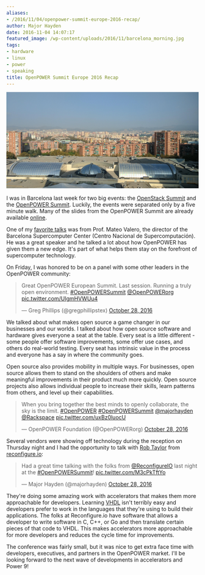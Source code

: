 ```yaml
---
aliases:
- /2016/11/04/openpower-summit-europe-2016-recap/
author: Major Hayden
date: 2016-11-04 14:07:17
featured_image: /wp-content/uploads/2016/11/barcelona_morning.jpg
tags:
- hardware
- linux
- power
- speaking
title: OpenPOWER Summit Europe 2016 Recap
---
```


![1]

I was in Barcelona last week for two big events: the [OpenStack Summit][2] and the [OpenPOWER Summit][3]. Luckily, the events were separated only by a five minute walk. Many of the slides from the OpenPOWER Summit are already available [online][3].

One of my [favorite talks][4] was from Prof. Mateo Valero, the director of the Barcelona Supercomputer Center (Centro Nacional de Supercomputación). He was a great speaker and he talked a lot about how OpenPOWER has given them a new edge. It's part of what helps them stay on the forefront of supercomputer technology.

On Friday, I was honored to be on a panel with some other leaders in the OpenPOWER community:

<blockquote class="twitter-tweet tw-align-center" data-width="500">
  <p lang="en" dir="ltr">
    Great OpenPOWER European Summit. Last session. Running a truly open environment. <a href="https://twitter.com/hashtag/OpenPOWERSummit?src=hash">#OpenPOWERSummit</a> <a href="https://twitter.com/OpenPOWERorg">@OpenPOWERorg</a> <a href="https://t.co/UIgmHVWUu4">pic.twitter.com/UIgmHVWUu4</a>
  </p>

  <p>
    &mdash; Greg Phillips (@gregphillipstex) <a href="https://twitter.com/gregphillipstex/status/791946249494597632">October 28, 2016</a>
  </p>
</blockquote>



We talked about what makes open source a game changer in our businesses and our worlds. I talked about how open source software and hardware gives everyone a seat at the table. Every seat is a little different - some people offer software improvements, some offer use cases, and others do real-world testing. Every seat has intrinsic value in the process and everyone has a say in where the community goes.

Open source also provides mobility in multiple ways. For businesses, open source allows them to stand on the shoulders of others and make meaningful improvements in their product much more quickly. Open source projects also allows individual people to increase their skills, learn patterns from others, and level up their capabilities.

<blockquote class="twitter-tweet tw-align-center" data-width="500">
  <p lang="en" dir="ltr">
    When you bring together the best minds to openly collaborate, the sky is the limit. <a href="https://twitter.com/hashtag/OpenPOWER?src=hash">#OpenPOWER</a> <a href="https://twitter.com/hashtag/OpenPOWERSummit?src=hash">#OpenPOWERSummit</a> <a href="https://twitter.com/majorhayden">@majorhayden</a> <a href="https://twitter.com/Rackspace">@Rackspace</a> <a href="https://t.co/uxBz0luocU">pic.twitter.com/uxBz0luocU</a>
  </p>

  <p>
    &mdash; OpenPOWER Foundation (@OpenPOWERorg) <a href="https://twitter.com/OpenPOWERorg/status/791948956271992832">October 28, 2016</a>
  </p>
</blockquote>



Several vendors were showing off technology during the reception on Thursday night and I had the opportunity to talk with [Rob Taylor][5] from [reconfigure.io][6]:

<blockquote class="twitter-tweet tw-align-center" data-width="500">
  <p lang="en" dir="ltr">
    Had a great time talking with the folks from <a href="https://twitter.com/ReconfigureIO">@ReconfigureIO</a> last night at the <a href="https://twitter.com/hashtag/OpenPOWERSummit?src=hash">#OpenPOWERSummit</a>! <a href="https://t.co/M3cPkTftYo">pic.twitter.com/M3cPkTftYo</a>
  </p>

  <p>
    &mdash; Major Hayden (@majorhayden) <a href="https://twitter.com/majorhayden/status/791920850773479424">October 28, 2016</a>
  </p>
</blockquote>



They're doing some amazing work with accelerators that makes them more approachable for developers. Learning [VHDL][7] isn't terribly easy and developers prefer to work in the languages that they're using to build their applications. The folks at Reconfigure.io have software that allows a developer to write software in C, C++, or Go and then translate certain pieces of that code to VHDL. This makes accelerators more approachable for more developers and reduces the cycle time for improvements.

The conference was fairly small, but it was nice to get extra face time with developers, executives, and partners in the OpenPOWER market. I'll be looking forward to the next wave of developments in accelerators and Power 9!

 [1]: /wp-content/uploads/2016/11/barcelona_morning.jpg
 [2]: https://www.openstack.org/summit/barcelona-2016/
 [3]: https://openpowerfoundation.org/openpower-summit-europe/
 [4]: https://openpowerfoundation.org/wp-content/uploads/2016/10/3-Mateo-Barcelona-SuperComputing-Center.pdf
 [5]: https://twitter.com/robtaylor78
 [6]: https://reconfigure.io/
 [7]: https://en.wikipedia.org/wiki/VHDL